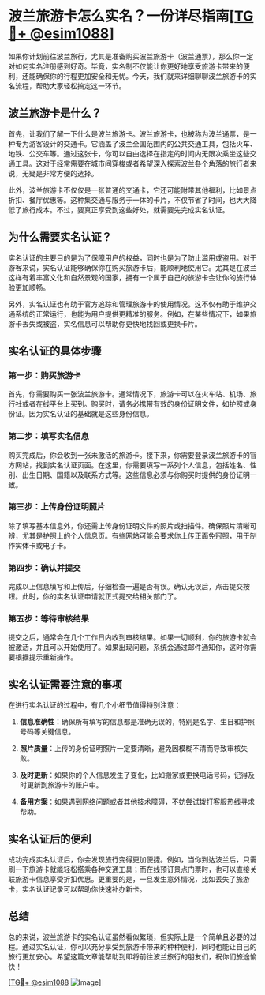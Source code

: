 # 波兰旅游卡怎么实名？一份详尽指南[[TG💪+ @esim1088](https://t.me/s/esim1088)]

如果你计划前往波兰旅行，尤其是准备购买波兰旅游卡（波兰通票），那么你一定对如何实名注册感到好奇。毕竟，实名制不仅能让你更好地享受旅游卡带来的便利，还能确保你的行程更加安全和无忧。今天，我们就来详细聊聊波兰旅游卡的实名流程，帮助大家轻松搞定这一环节。

## 波兰旅游卡是什么？

首先，让我们了解一下什么是波兰旅游卡。波兰旅游卡，也被称为波兰通票，是一种专为游客设计的交通卡。它涵盖了波兰全国范围内的公共交通工具，包括火车、地铁、公交车等。通过这张卡，你可以自由选择在指定的时间内无限次乘坐这些交通工具。这对于经常需要在城市间穿梭或者希望深入探索波兰各个角落的旅行者来说，无疑是非常方便的选择。

此外，波兰旅游卡不仅仅是一张普通的交通卡，它还可能附带其他福利，比如景点折扣、餐厅优惠等。这种集交通与服务于一体的卡片，不仅节省了时间，也大大降低了旅行成本。不过，要真正享受到这些好处，就需要先完成实名认证。

## 为什么需要实名认证？

实名认证的主要目的是为了保障用户的权益，同时也是为了防止滥用或盗用。对于游客来说，实名认证能够确保你在购买旅游卡后，能顺利地使用它。尤其是在波兰这样有着丰富文化和自然景观的国家，拥有一个属于自己的旅游卡会让你的旅行体验更加顺畅。

另外，实名认证也有助于官方追踪和管理旅游卡的使用情况。这不仅有助于维护交通系统的正常运行，也能为用户提供更精准的服务。例如，在某些情况下，如果旅游卡丢失或被盗，实名信息可以帮助你更快地找回或更换卡片。

## 实名认证的具体步骤

### 第一步：购买旅游卡

首先，你需要购买一张波兰旅游卡。通常情况下，旅游卡可以在火车站、机场、旅行社或者在线平台上买到。购买时，请务必携带有效的身份证明文件，如护照或身份证。因为实名认证的基础就是这些身份信息。

### 第二步：填写实名信息

购买完成后，你会收到一张未激活的旅游卡。接下来，你需要登录波兰旅游卡的官方网站，找到实名认证页面。在这里，你需要填写一系列个人信息，包括姓名、性别、出生日期、国籍以及联系方式等。这些信息必须与你购买时提供的身份证明一致。

### 第三步：上传身份证明照片

除了填写基本信息外，你还需上传身份证明文件的照片或扫描件。确保照片清晰可辨，尤其是护照上的个人信息页。有些网站可能会要求你上传正面免冠照，用于制作实体卡或电子卡。

### 第四步：确认并提交

完成以上信息填写和上传后，仔细检查一遍是否有误。确认无误后，点击提交按钮。此时，你的实名认证申请就正式提交给相关部门了。

### 第五步：等待审核结果

提交之后，通常会在几个工作日内收到审核结果。如果一切顺利，你的旅游卡就会被激活，并且可以开始使用了。如果出现问题，系统会通过邮件通知你，这时你需要根据提示重新操作。

## 实名认证需要注意的事项

在进行实名认证的过程中，有几个小细节值得特别注意：

1. **信息准确性**：确保所有填写的信息都是准确无误的，特别是名字、生日和护照号码等关键信息。
   
2. **照片质量**：上传的身份证明照片一定要清晰，避免因模糊不清而导致审核失败。

3. **及时更新**：如果你的个人信息发生了变化，比如搬家或更换电话号码，记得及时更新到旅游卡的账户中。

4. **备用方案**：如果遇到网络问题或者其他技术障碍，不妨尝试拨打客服热线寻求帮助。

## 实名认证后的便利

成功完成实名认证后，你会发现旅行变得更加便捷。例如，当你到达波兰后，只需刷一下旅游卡就能轻松搭乘各种交通工具；而在线预订景点门票时，也可以直接关联旅游卡信息享受折扣优惠。更重要的是，一旦发生意外情况，比如丢失了旅游卡，实名认证记录可以帮助你快速补办新卡。

## 总结

总的来说，波兰旅游卡的实名认证虽然看似繁琐，但实际上是一个简单且必要的过程。通过实名认证，你可以充分享受到旅游卡带来的种种便利，同时也能让自己的旅行更加安心。希望这篇文章能帮助到即将前往波兰旅行的朋友们，祝你们旅途愉快！

[[TG💪+ @esim1088](https://t.me/s/esim1088) ![Image](https://i.postimg.cc/4NQfJmqS/Snipaste-2025-05-13-00-14-12.png)]